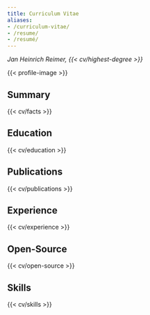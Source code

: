 ```yaml
---
title: Curriculum Vitae
aliases:
- /curriculum-vitae/
- /resume/
- /resumé/
---
```


<cite>Jan Heinrich Reimer, {{< cv/highest-degree >}}</cite>

{{< profile-image >}}

<section>

## Summary

{{< cv/facts >}}

</section>

<section>

## Education

{{< cv/education >}}

</section>

<section>

## Publications

{{< cv/publications >}}

</section>

<section>

## Experience

{{< cv/experience >}}

</section>

<section>

## Open-Source

{{< cv/open-source >}}

</section>

<section>

## Skills

{{< cv/skills >}}

</section>
